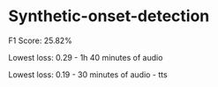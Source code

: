 # Synthetic-onset-detection

F1 Score: 25.82%

Lowest loss: 0.29 - 1h 40 minutes of audio

Lowest loss: 0.19 - 30 minutes of audio - tts